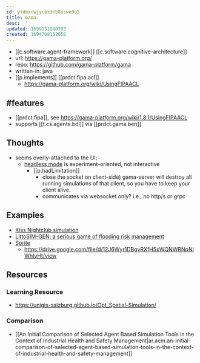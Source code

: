 ```yaml
---
id: yfdmxrwjycaz3db8uswe0b5
title: Gama
desc: ''
updated: 1699151840703
created: 1694708152058
---
```



- [[c.software.agent-framework]] [[c.software.cognitive-architecture]]
- url: https://gama-platform.org/
- repo: https://github.com/gama-platform/gama
- written-in: java
- [[p.implements]] [[prdct.fipa.acl]]
  - https://gama-platform.org/wiki/UsingFIPAACL
## #features

- [[prdct.fipa]], see https://gama-platform.org/wiki/1.8.1/UsingFIPAACL
- supports [[t.cs.agents.bdi]] via [[prdct.gama.ben]]
## Thoughts

- seems overly-attached to the UI; 
  - [headless mode](https://gama-platform.org/wiki/Headless-mode-for-dummies) is experiment-oriented, not interactive
    - [[p.hadLimitation]]
      - close the socket on client-side) gama-server will destroy all running simulations of that client, so you have to keep your client alive.
      - communicates via websocket only? i.e., no http/s or grpc
## Examples

- [Kiss Nightclub simulation](https://www.comses.net/codebases/7ca5fbb1-9e3a-4ea1-a63f-87d2ba9f39d6/releases/1.1.0/)
- [LittoSIM-GEN: a serious game of flooding risk management](https://hal.science/hal-03519918/)
- [Sprite](https://sites.google.com/site/caroleadamphd/development/sprite)
  - https://drive.google.com/file/d/12J6Wyr1DBqvRXfH5xWQNWRNpNiWhIyHt/view

## Resources

### Learning Resource

- https://unigis-salzburg.github.io/Opt_Spatial-Simulation/


### Comparison

- [[An Initial Comparison of Selected Agent Based Simulation Tools in the Context of Industrial Health and Safety Management|ar.acm.an-initial-comparison-of-selected-agent-based-simulation-tools-in-the-context-of-industrial-health-and-safety-management]]
